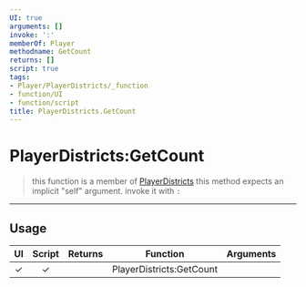 ```yaml
---
UI: true
arguments: []
invoke: ':'
memberOf: Player
methodname: GetCount
returns: []
script: true
tags:
- Player/PlayerDistricts/_function
- function/UI
- function/script
title: PlayerDistricts.GetCount
---
```

# PlayerDistricts:GetCount
> this function is a member of [PlayerDistricts](civ-6/lua/PlayerDistricts.md)
> this method expects an implicit "self" argument. invoke it with `:`
-----
## Usage
|  UI | Script | Returns | Function | Arguments |
|:---:|:------:|-------:|:--------:|:---------|
|✓|✓||PlayerDistricts:GetCount||

